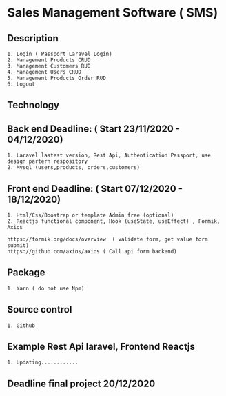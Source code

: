 # Sales Management Software ( SMS)
## Description
    1. Login ( Passport Laravel Login)
    2. Management Products CRUD
    3. Management Customers RUD
    4. Management Users CRUD
    5. Management Products Order RUD
    6: Logout
## Technology
## Back end Deadline: ( Start 23/11/2020 - 04/12/2020)
    1. Laravel lastest version, Rest Api, Authentication Passport, use design partern respository
    2. Mysql (users,products, orders,customers) 
## Front end Deadline: ( Start 07/12/2020 - 18/12/2020)
    1. Html/Css/Boostrap or template Admin free (optional)
    2. Reactjs functional component, Hook (useState, useEffect) , Formik, Axios
    
    https://formik.org/docs/overview  ( validate form, get value form submit)
    https://github.com/axios/axios ( Call api form backend)
## Package
    1. Yarn ( do not use Npm)
## Source control
    1. Github
## Example Rest Api laravel, Frontend Reactjs
    1. Updating............
    
## Deadline final project 20/12/2020
